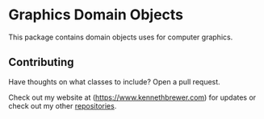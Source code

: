 Graphics Domain Objects
===

This package contains domain objects uses for computer graphics.  

## Contributing

Have thoughts on what classes to include? Open a pull request.

Check out my website at (https://www.kennethbrewer.com) for updates or check out my other [repositories](https://github.com/kennethbrewer3).